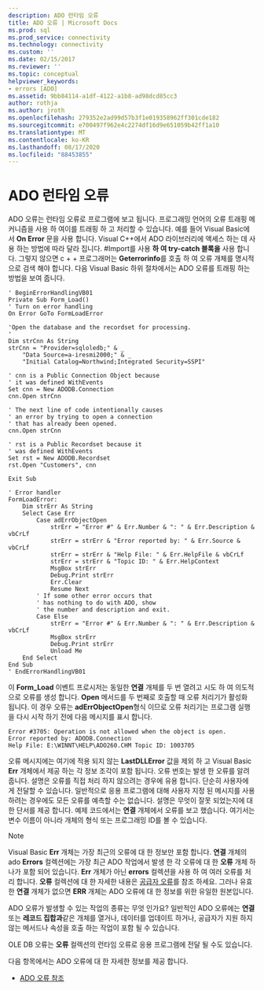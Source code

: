 ```yaml
---
description: ADO 런타임 오류
title: ADO 오류 | Microsoft Docs
ms.prod: sql
ms.prod_service: connectivity
ms.technology: connectivity
ms.custom: ''
ms.date: 02/15/2017
ms.reviewer: ''
ms.topic: conceptual
helpviewer_keywords:
- errors [ADO]
ms.assetid: 9bb84114-a1df-4122-a1b8-ad98dcd85cc3
author: rothja
ms.author: jroth
ms.openlocfilehash: 279352e2ad99d57b3f1e019358962ff301cde182
ms.sourcegitcommit: e700497f962e4c2274df16d9e651059b42ff1a10
ms.translationtype: MT
ms.contentlocale: ko-KR
ms.lasthandoff: 08/17/2020
ms.locfileid: "88453855"
---
```

# <a name="ado-run-time-errors"></a>ADO 런타임 오류
ADO 오류는 런타임 오류로 프로그램에 보고 됩니다. 프로그래밍 언어의 오류 트래핑 메커니즘을 사용 하 여이를 트래핑 하 고 처리할 수 있습니다. 예를 들어 Visual Basic에서 **On Error** 문을 사용 합니다. Visual C++에서 ADO 라이브러리에 액세스 하는 데 사용 하는 방법에 따라 달라 집니다. #Import를 사용 **하 여 try-catch 블록을** 사용 합니다. 그렇지 않으면 c + + 프로그래머는 **Geterrorinfo**를 호출 하 여 오류 개체를 명시적으로 검색 해야 합니다. 다음 Visual Basic 하위 절차에서는 ADO 오류를 트래핑 하는 방법을 보여 줍니다.

```
' BeginErrorHandlingVB01
Private Sub Form_Load()
' Turn on error handling
On Error GoTo FormLoadError

'Open the database and the recordset for processing.
'
Dim strCnn As String
strCnn = "Provider=sqloledb;" & _
    "Data Source=a-iresmi2000;" & _
    "Initial Catalog=Northwind;Integrated Security=SSPI"

' cnn is a Public Connection Object because
' it was defined WithEvents
Set cnn = New ADODB.Connection
cnn.Open strCnn

' The next line of code intentionally causes
' an error by trying to open a connection
' that has already been opened.
cnn.Open strCnn

' rst is a Public Recordset because it
' was defined WithEvents
Set rst = New ADODB.Recordset
rst.Open "Customers", cnn

Exit Sub

' Error handler
FormLoadError:
    Dim strErr As String
    Select Case Err
        Case adErrObjectOpen
            strErr = "Error #" & Err.Number & ": " & Err.Description & vbCrLf
            strErr = strErr & "Error reported by: " & Err.Source & vbCrLf
            strErr = strErr & "Help File: " & Err.HelpFile & vbCrLf
            strErr = strErr & "Topic ID: " & Err.HelpContext
            MsgBox strErr
            Debug.Print strErr
            Err.Clear
            Resume Next
        ' If some other error occurs that
        ' has nothing to do with ADO, show
        ' the number and description and exit.
        Case Else
            strErr = "Error #" & Err.Number & ": " & Err.Description & vbCrLf
            MsgBox strErr
            Debug.Print strErr
            Unload Me
    End Select
End Sub
' EndErrorHandlingVB01
```

 이 **Form_Load** 이벤트 프로시저는 동일한 **연결** 개체를 두 번 열려고 시도 하 여 의도적으로 오류를 생성 합니다. **Open** 메서드를 두 번째로 호출할 때 오류 처리기가 활성화 됩니다. 이 경우 오류는 **adErrObjectOpen**형식 이므로 오류 처리기는 프로그램 실행을 다시 시작 하기 전에 다음 메시지를 표시 합니다.

```
Error #3705: Operation is not allowed when the object is open.
Error reported by: ADODB.Connection
Help File: E:\WINNT\HELP\ADO260.CHM Topic ID: 1003705
```

 오류 메시지에는 여기에 적용 되지 않는 **LastDLLError** 값을 제외 하 고 Visual Basic **Err** 개체에서 제공 하는 각 정보 조각이 포함 됩니다. 오류 번호는 발생 한 오류를 알려 줍니다. 설명은 오류를 직접 처리 하지 않으려는 경우에 유용 합니다. 단순히 사용자에 게 전달할 수 있습니다. 일반적으로 응용 프로그램에 대해 사용자 지정 된 메시지를 사용 하려는 경우에도 모든 오류를 예측할 수는 없습니다. 설명은 무엇이 잘못 되었는지에 대 한 단서를 제공 합니다. 예제 코드에서는 **연결** 개체에서 오류를 보고 했습니다. 여기서는 변수 이름이 아니라 개체의 형식 또는 프로그래밍 ID를 볼 수 있습니다.

> [!NOTE]
>  Visual Basic **Err** 개체는 가장 최근의 오류에 대 한 정보만 포함 합니다. **연결** 개체의 ado **Errors** 컬렉션에는 가장 최근 ADO 작업에서 발생 한 각 오류에 대 한 **오류** 개체 하나가 포함 되어 있습니다. **Err** 개체가 아닌 **errors** 컬렉션을 사용 하 여 여러 오류를 처리 합니다. **오류** 컬렉션에 대 한 자세한 내용은 [공급자 오류](../../../ado/guide/data/provider-errors.md)를 참조 하세요. 그러나 유효한 **연결** 개체가 없으면 **ERR** 개체는 ADO 오류에 대 한 정보를 위한 유일한 원본입니다.

 ADO 오류가 발생할 수 있는 작업의 종류는 무엇 인가요? 일반적인 ADO 오류에는 **연결** 또는 **레코드 집합과**같은 개체를 열거나, 데이터를 업데이트 하거나, 공급자가 지원 하지 않는 메서드나 속성을 호출 하는 작업이 포함 될 수 있습니다.

 OLE DB 오류는 **오류** 컬렉션의 런타임 오류로 응용 프로그램에 전달 될 수도 있습니다.

 다음 항목에서는 ADO 오류에 대 한 자세한 정보를 제공 합니다.

-   [ADO 오류 참조](../../../ado/guide/data/ado-error-reference.md)
